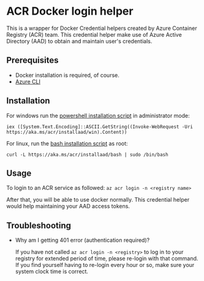 # ACR Docker login helper

This is a wrapper for Docker Credential helpers created by Azure Container Registry (ACR) team. This credential helper make use of Azure Active Directory (AAD) to obtain and maintain user's credentials.

## Prerequisites

- Docker installation is required, of course.
- [Azure CLI](https://github.com/Azure/azure-cli)

## Installation
For windows run the [powershell installation script](https://aka.ms/acr/installaad/win) in administrator mode:

`iex ([System.Text.Encoding]::ASCII.GetString((Invoke-WebRequest -Uri https://aka.ms/acr/installaad/win).Content))`

For linux, run the [bash installation script](https://aka.ms/acr/installaad/bash) as root:

`curl -L https://aka.ms/acr/installaad/bash | sudo /bin/bash`

## Usage
To login to an ACR service as followed:
    `az acr login -n <registry name>`

After that, you will be able to use docker normally. This credential helper would help maintaining your AAD access tokens.

## Troubleshooting
- Why am I getting 401 error (authentication required)?

    If you have not called `az acr login -n <registry>` to log in to your registry for extended period of time, please re-login with that command. If you find yourself having to re-login every hour or so, make sure your system clock time is correct.
